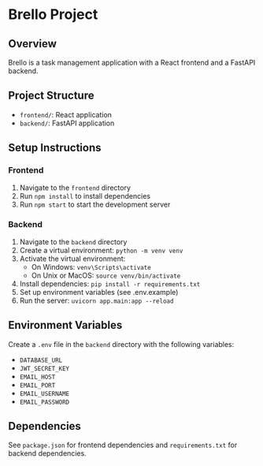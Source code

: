 # Brello Project

## Overview
Brello is a task management application with a React frontend and a FastAPI backend.

## Project Structure
- `frontend/`: React application
- `backend/`: FastAPI application

## Setup Instructions

### Frontend
1. Navigate to the `frontend` directory
2. Run `npm install` to install dependencies
3. Run `npm start` to start the development server

### Backend
1. Navigate to the `backend` directory
2. Create a virtual environment: `python -m venv venv`
3. Activate the virtual environment:
   - On Windows: `venv\Scripts\activate`
   - On Unix or MacOS: `source venv/bin/activate`
4. Install dependencies: `pip install -r requirements.txt`
5. Set up environment variables (see .env.example)
6. Run the server: `uvicorn app.main:app --reload`

## Environment Variables
Create a `.env` file in the `backend` directory with the following variables:
- `DATABASE_URL`
- `JWT_SECRET_KEY`
- `EMAIL_HOST`
- `EMAIL_PORT`
- `EMAIL_USERNAME`
- `EMAIL_PASSWORD`

## Dependencies
See `package.json` for frontend dependencies and `requirements.txt` for backend dependencies.
